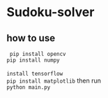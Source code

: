 # Sudoku-solver
## how to use
` pip install opencv`
<br>
`pip install numpy`
<br>
<br>``install tensorflow``
<br>`pip install matplotlib`
 then run
 <br>
 `python main.py`
 
